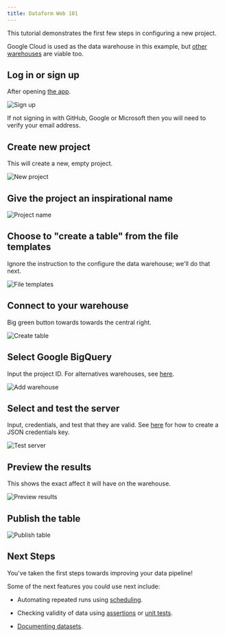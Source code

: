 ```yaml
---
title: Dataform Web 101
---
```


This tutorial demonstrates the first few steps in configuring a new project.

Google Cloud is used as the data warehouse in this example, but [other warehouses](../how_to_guides/set-up-warehouse) are viable too.

## Log in or sign up

After opening [the app](https://app.dataform.co/).

![Sign up](/static/images/how_to_guides/dataform_101/1_sign_up.png)

If not signing in with GitHub, Google or Microsoft then you will need to verify your email address.

## Create new project

This will create a new, empty project.

![New project](/static/images/how_to_guides/dataform_101/2_new_project.png)

## Give the project an inspirational name

![Project name](/static/images/how_to_guides/dataform_101/3_project_name.png)

## Choose to "create a table" from the file templates

Ignore the instruction to the configure the data warehouse; we'll do that next.

![File templates](/static/images/how_to_guides/dataform_101/4_file_templates.png)

## Connect to your warehouse

Big green button towards towards the central right.

![Create table](/static/images/how_to_guides/dataform_101/5_create_table.png)

## Select Google BigQuery

Input the project ID. For alternatives warehouses, see [here](../how_to_guides/set-up-warehouse).

![Add warehouse](/static/images/how_to_guides/dataform_101/6_add_warehouse.png)

## Select and test the server

Input, credentials, and test that they are valid. See [here](../how_to_guides/set-up-warehouse) for how to create a JSON credentials key.

![Test server](/static/images/how_to_guides/dataform_101/7_test_server.png)

## Preview the results

This shows the exact affect it will have on the warehouse.

![Preview results](/static/images/how_to_guides/dataform_101/8_preview_results.png)

## Publish the table

![Publish table](/static/images/how_to_guides/dataform_101/9_publish_table.png)

## Next Steps

You've taken the first steps towards improving your data pipeline!

Some of the next features you could use next include:

- Automating repeated runs using [scheduling](../../how_to_guides/scheduling).

- Checking validity of data using [assertions](../../how_to_guides/assertions) or [unit tests](../../how_to_guides/tests).

- [Documenting datasets](../../how_to_guides/documentation).
